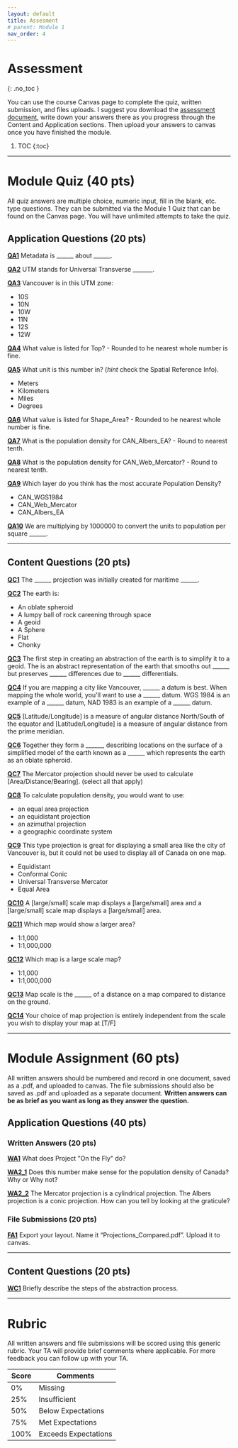 ```yaml
---
layout: default
title: Assesment
# parent: Module 1
nav_order: 4
---
```


# Assessment
{: .no_toc }

You can use the course Canvas page to complete the quiz, written submission, and files uploads.  I suggest you download the [assessment document](https://github.com/June-Skeeter/Module2_GEOS270/blob/main/docs/Assessment.md), write down your answers there as you progress through the Content and Application sections.  Then upload your answers to canvas once you have finished the module.

1. TOC
{:toc}

---

# Module Quiz (40 pts)

All quiz answers are multiple choice, numeric input, fill in the blank, etc. type questions.  They can be submitted via the Module 1 Quiz that can be found on the Canvas page.  You will have unlimited attempts to take the quiz.

## Application Questions (20 pts)

[**QA1**](Application_Part1.md#qa1)
Metadata is ______ about ______.


[**QA2**](Application_Part1.md#qa2)
UTM stands for Universal Transverse _______.

[**QA3**](Application_Part1.md#qa3)
Vancouver is in this UTM zone:

- 10S
- 10N
- 10W
- 11N
- 12S
- 12W

[**QA4**](Application_Part2_1.md#qa4)
What value is listed for Top? - Rounded to he nearest whole number is fine.


[**QA5**](Application_Part2_1.md#qa5)
What unit is this number in? (*hint* check the Spatial Reference Info).
- Meters
- Kilometers
- Miles
- Degrees


[**QA6**](Application_Part2_1.md#qa6)
What value is listed for Shape_Area? - Rounded to he nearest whole number is fine.


[**QA7**](Application_Part2_1.md#qa7)
What is the population density for CAN_Albers_EA? - Round to nearest tenth.

[**QA8**](Application_Part2_1.md#qa8)
What is the population density for CAN_Web_Mercator? - Round to nearest tenth.


[**QA9**](Application_Part2_1.md#qa9)
Which layer do you think has the most accurate Population Density?
- CAN_WGS1984
- CAN_Web_Mercator
- CAN_Albers_EA

[**QA10**](Application_Part2_1.md#qa10)
We are multiplying by 1000000 to convert the units to population per square ______.

---

## Content Questions (20 pts)

[**QC1**](Content_Part1.md#qc1) 
The ______ projection was initially created for maritime ______.

[**QC2**](Content_Part1.md#qc2)
The earth is:

- An oblate spheroid
- A lumpy ball of rock careening through space
- A geoid
- A Sphere
- Flat
- Chonky

[**QC3**](Content_Part2_1.md#qc3)
The first step in creating an abstraction of the earth is to simplify it to a geoid.  The is an abstract representation of the earth that smooths out ______ but preserves ______ differences due to ______ differentials.

[**QC4**](Content_Part2_2.md#qc4) 
If you are mapping a city like Vancouver, ______ a datum is best.  When mapping the whole world, you'll want to use a ______ datum.  WGS 1984 is an example of a ______ datum, NAD 1983 is an example of a ______ datum.

[**QC5**](Content_Part2_3.md#qc5) 
[Latitude/Longitude] is a measure of angular distance North/South of the equator and [Latitude/Longitude] is a measure of angular distance from the prime meridian.  

[**QC6**](Content_Part2_3.md#qc6) 
Together they form a ______, describing locations on the surface of a simplified model of the earth known as a ______ which represents the earth as an oblate spheroid.


[**QC7**](Content_Part2_4.md#qc7) 
The Mercator projection should never be used to calculate [Area/Distance/Bearing]. (select all that apply)

[**QC8**](Content_Part2_4.md#qc8) 
To calculate population density, you would want to use:

- an equal area projection
- an equidistant projection
- an azimuthal projection
- a geographic coordinate system

[**QC9**](Content_Part2_4.md#qc9) 
This type projection is great for displaying a small area like the city of Vancouver is, but it could not be used to display all of Canada on one map.

- Equidistant
- Conformal Conic
- Universal Transverse Mercator
- Equal Area

[**QC10**](Content_Part2_5.md#qc0) 
A [large/small] scale map displays a [large/small] area and a [large/small] scale map displays a [large/small] area.


[**QC11**](Content_Part2_5.md#qc11) 
Which map would show a larger area?

- 1:1,000
- 1:1,000,000


[**QC12**](Content_Part2_5.md#qc12) 
Which map is a large scale map?

- 1:1,000
- 1:1,000,000

[**QC13**](Content_Part2_5.md#qc13) 
Map scale is the ______ of a distance on a map compared to distance on the ground.


[**QC14**](Content_Part2_5.md#qc14) 
Your choice of map projection is entirely independent from the scale you wish to display your map at [T/F]

---

# Module Assignment (60 pts)

All written answers should be numbered and record in one document, saved as a .pdf, and uploaded to canvas.  The file submissions should also be saved as .pdf and uploaded as a separate document.  **Written answers can be as brief as you want as long as they answer the question.**

## Application Questions (40 pts)

### Written Answers (20 pts)

[**WA1**](Application_Part1.md#wa1)
What does Project "On the Fly" do?


[**WA2_1**](Application_Part2_2.md#wa_1)
Does this number make sense for the population density of Canada? Why or Why not? 

[**WA2_2**](Application_Part2_2.md#wa_2)
The Mercator projection is a cylindrical projection.  The Albers projection is a conic projection.  How can you tell by looking at the graticule?

### File Submissions (20 pts)

[**FA1**](Application_Part2_2.md#fa1)
Export your layout. Name it “Projections_Compared.pdf”. Upload it to canvas.

---

## Content Questions (20 pts)

[**WC1**](Content_Part2_4.md#wc1)
Briefly describe the steps of the abstraction process.

---

# Rubric 

All written answers and file submissions will be scored using this generic rubric.  Your TA will provide brief comments where applicable.  For more feedback you can follow up with your TA.

|Score|Comments            |
|-----|--------------------|
| 0%  |Missing             |
| 25% |Insufficient        |
| 50% |Below Expectations  |
| 75% |Met Expectations    |
| 100%|Exceeds Expectations|
